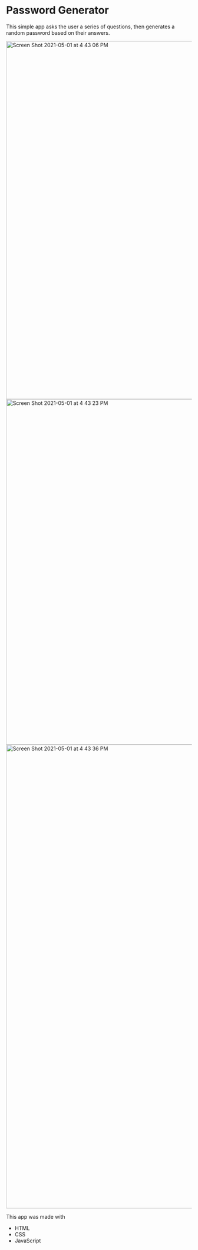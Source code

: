 # Password Generator

This simple app asks the user a series of questions, then generates a random password based on their answers.

<img width="972" alt="Screen Shot 2021-05-01 at 4 43 06 PM" src="https://user-images.githubusercontent.com/69644797/116795676-64eff680-aa9c-11eb-8cfd-64d840bcbaf6.png">
<img width="938" alt="Screen Shot 2021-05-01 at 4 43 23 PM" src="https://user-images.githubusercontent.com/69644797/116795679-66b9ba00-aa9c-11eb-9307-ad6770ba4024.png">
<img width="1259" alt="Screen Shot 2021-05-01 at 4 43 36 PM" src="https://user-images.githubusercontent.com/69644797/116795681-68837d80-aa9c-11eb-9dbd-c1e638aba484.png">

This app was made with 
* HTML
* CSS
* JavaScript
